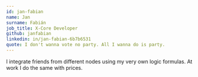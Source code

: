 ```yaml
---
id: jan-fabian
name: Jan
surname: Fabián
job_title: X-Core Developer
github: janfabian
linkedin: in/jan-fabian-6b7b6531
quote: I don't wanna vote no party. All I wanna do is party.
---
```


I integrate friends from different nodes using my very own logic formulas. At work I do the same with prices. 
